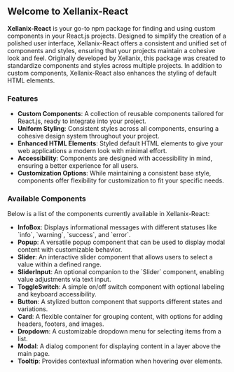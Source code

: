 <h2>Welcome to Xellanix-React</h2>

<strong>Xellanix-React</strong> is your go-to npm package for finding and using custom components in your React.js projects. Designed to simplify the creation of a polished user interface, Xellanix-React offers a consistent and unified set of components and styles, ensuring that your projects maintain a cohesive look and feel. Originally developed by Xellanix, this package was created to standardize components and styles across multiple projects. In addition to custom components, Xellanix-React also enhances the styling of default HTML elements.

<h3>Features</h3>

<ul>
    <li><strong>Custom Components</strong>: A collection of reusable components tailored for React.js, ready to integrate into your project.</li>
    <li><strong>Uniform Styling</strong>: Consistent styles across all components, ensuring a cohesive design system throughout your project.</li>
    <li><strong>Enhanced HTML Elements</strong>: Styled default HTML elements to give your web applications a modern look with minimal effort.</li>
    <li><strong>Accessibility</strong>: Components are designed with accessibility in mind, ensuring a better experience for all users.</li>
    <li><strong>Customization Options</strong>: While maintaining a consistent base style, components offer flexibility for customization to fit your specific needs.</li>
</ul>

<h3>Available Components</h3>

Below is a list of the components currently available in Xellanix-React:

<ul>
    <li><strong>InfoBox</strong>: Displays informational messages with different statuses like `info`, `warning`, `success`, and `error`.</li>
    <li><strong>Popup</strong>: A versatile popup component that can be used to display modal content with customizable behavior.</li>
    <li><strong>Slider</strong>: An interactive slider component that allows users to select a value within a defined range.</li>
    <li><strong>SliderInput</strong>: An optional companion to the `Slider` component, enabling value adjustments via text input.</li>
    <li><strong>ToggleSwitch</strong>: A simple on/off switch component with optional labeling and keyboard accessibility.</li>
    <li><strong>Button</strong>: A stylized button component that supports different states and variations.</li>
    <li><strong>Card</strong>: A flexible container for grouping content, with options for adding headers, footers, and images.</li>
    <li><strong>Dropdown</strong>: A customizable dropdown menu for selecting items from a list.</li>
    <li><strong>Modal</strong>: A dialog component for displaying content in a layer above the main page.</li>
    <li><strong>Tooltip</strong>: Provides contextual information when hovering over elements.</li>
</ul>
